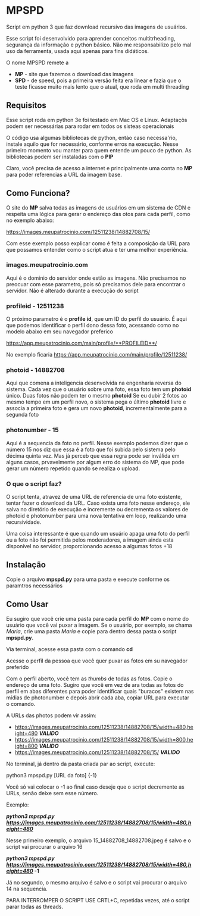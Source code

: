 # MPSPD

Script em python 3 que faz download recursivo das imagens de usuários.

Esse script foi desenvolvido para aprender conceitos multitrheading, segurança da informação e python básico. Não me responsabilizo pelo mal uso da ferramenta, usada aqui apenas para fins didáticos.

O nome MPSPD remete a 
- __MP__ - site que fazemos o download das imagens
- **SPD** - de speed, pois a primeira versão feita era linear e fazia que o teste ficasse muito mais lento que o atual, que roda em multi threading

## Requisitos
Esse script roda em python 3e foi testado em Mac OS e Linux. Adaptaçõs podem ser necessárias para rodar em todos os sisteas operacionais

O código usa algumas bibliotecas de python, entào caso necessa'rio, instale aquilo que for necessário, conforme erros na execução. Nesse primeiro momento vou manter para quem entende um pouco de python. As bibliotecas podem ser instaladas com o **PIP**

Claro, você precisa de acesso a internet e principalmente uma conta no **MP** para poder referencias a URL da imagem base.

## Como Funciona?

O site do **MP** salva todas as imagens de usuários em um sistema de CDN e respeita uma lógica para gerar o endereço das otos para cada perfil, como no exemplo abaixo:

https://images.meupatrocinio.com/12511238/14882708/15/

Com esse exemplo posso explicar como é feita a composição da URL para que possamos entender como o script atua e ter uma melhor experiência. 

### images.meupatrocinio.com
Aqui é o dominio do servidor onde estão as imagens. Não precisamos no preocuar com esse parametro, pois só precisamos dele para encontrar o servidor. Não é alterado durante a execução do script

### profileid - 12511238
O próximo parametro é o **profile id**, que um ID do perfil do usuário. É aqui que podemos identificar o perfil dono dessa foto, acessando como no modelo abaixo em seu navegador preferico

https://app.meupatrocinio.com/main/profile/**PROFILEID**/

No exemplo ficaria
https://app.meupatrocinio.com/main/profile/12511238/

### photoid - 14882708
Aqui que comena a inteligencia desenvolvida na engenharia reversa do sistema. Cada vez que o usuário sobre uma foto, essa foto tem um **photoid** único. Duas fotos não podem ter o mesmo **photoid** 
Se eu dubir 2 fotos ao mesmo tempo em um perfil novo, o sistema pega o último **photoid** livre e associa a primeira foto e gera um novo **photoid**, incrementalmente para a segunda foto

### photonumber - 15
Aqui é a sequencia da foto no perfil. Nesse exemplo podemos dizer que o número 15 nos diz que essa é a foto que foi subida pelo sistema pelo décima quinta vez. Mas já perceb que essa regra pode ser inválida em alguns casos, prvavelmente por algum erro do sistema do MP, que pode gerar um número repetido quando se realiza o upload. 

### O que o script faz?
O script tenta, atravez de uma URL de referencia de uma foto existente, tentar fazer o download da URL. Caso exista uma foto nesse endereço, ele salva no diretório de execução e incremente ou decrementa os valores de photoid e photonumber para uma nova tentativa em loop, realizando uma recursividade.

Uma coisa interessante é que quando um usuário apaga uma foto do perfil ou a foto não foi permitida pelos moderadores, a imagem ainda esta disponível no servidor, proporcionando acesso a algumas fotos +18

## Instalação

Copie o arquivo **mpspd.py** para uma pasta e execute conforme os paramtros necessários

## Como Usar

Eu sugiro que você crie uma pasta para cada perfil do **MP** com o nome do usuário que você vai puxar a imagem. Se o usuário, por exemplo, se chama _Maria_, crie uma pasta _Maria_ e copie para dentro dessa pasta o script **mpspd.py**.

Via terminal, acesse essa pasta com o comando **cd**

Acesse o perfil da pessoa que você quer puxar as fotos em su navegador preferido

Com o perfil aberto, você tem as *thumbs* de todas as fotos. Copie o endereço de uma foto. Sugiro que você em vez de ara todas as fotos do perfil em abas diferentes para poder identificar quais "buracos" existem nas mídias de photonumber e depois abrir cada aba, copiar  URL para executar o comando.

A URLs das photos podem vir assim:

- https://images.meupatrocinio.com/12511238/14882708/15/width=480,height=480 ___VALIDO___
- https://images.meupatrocinio.com/12511238/14882708/15/width=800,height=800 ___VALIDO___
- https://images.meupatrocinio.com/12511238/14882708/15/ ___VALIDO___

No terminal, já dentro da pasta criada par ao script, execute:

python3 mpspd.py [URL da foto] {-1}

Você só vai colocar o -1 ao final caso deseje que o script decremente as URLs, senão deixe sem esse número.

Exemplo:

**_python3 mpspd.py https://images.meupatrocinio.com/12511238/14882708/15/width=480,height=480_**

Nesse primeiro exemplo, o arquivo 15_14882708_14882708.jpeg é salvo e o script vai procurar o arquivo 16

**_python3 mpspd.py https://images.meupatrocinio.com/12511238/14882708/15/width=480,height=480_ -1**

Já no segundo, o mesmo arquivo é salvo e o script vai procurar o arquivo 14 na sequencia.

PARA INTERROMPER O SCRIPT USE CRTL+C, repetidas vezes, até o script parar todas as threads.
